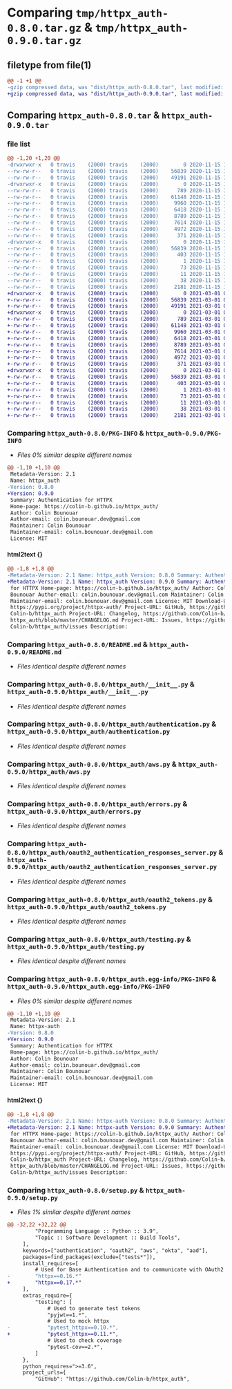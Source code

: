 # Comparing `tmp/httpx_auth-0.8.0.tar.gz` & `tmp/httpx_auth-0.9.0.tar.gz`

## filetype from file(1)

```diff
@@ -1 +1 @@
-gzip compressed data, was "dist/httpx_auth-0.8.0.tar", last modified: Sun Nov 15 14:36:54 2020, max compression
+gzip compressed data, was "dist/httpx_auth-0.9.0.tar", last modified: Mon Mar  1 01:49:44 2021, max compression
```

## Comparing `httpx_auth-0.8.0.tar` & `httpx_auth-0.9.0.tar`

### file list

```diff
@@ -1,20 +1,20 @@
-drwxrwxr-x   0 travis    (2000) travis    (2000)        0 2020-11-15 14:36:54.000000 httpx_auth-0.8.0/
--rw-rw-r--   0 travis    (2000) travis    (2000)    56839 2020-11-15 14:36:54.000000 httpx_auth-0.8.0/PKG-INFO
--rw-rw-r--   0 travis    (2000) travis    (2000)    49191 2020-11-15 14:36:28.000000 httpx_auth-0.8.0/README.md
-drwxrwxr-x   0 travis    (2000) travis    (2000)        0 2020-11-15 14:36:54.000000 httpx_auth-0.8.0/httpx_auth/
--rw-rw-r--   0 travis    (2000) travis    (2000)      789 2020-11-15 14:36:28.000000 httpx_auth-0.8.0/httpx_auth/__init__.py
--rw-rw-r--   0 travis    (2000) travis    (2000)    61148 2020-11-15 14:36:28.000000 httpx_auth-0.8.0/httpx_auth/authentication.py
--rw-rw-r--   0 travis    (2000) travis    (2000)     9960 2020-11-15 14:36:28.000000 httpx_auth-0.8.0/httpx_auth/aws.py
--rw-rw-r--   0 travis    (2000) travis    (2000)     6418 2020-11-15 14:36:28.000000 httpx_auth-0.8.0/httpx_auth/errors.py
--rw-rw-r--   0 travis    (2000) travis    (2000)     8789 2020-11-15 14:36:28.000000 httpx_auth-0.8.0/httpx_auth/oauth2_authentication_responses_server.py
--rw-rw-r--   0 travis    (2000) travis    (2000)     7614 2020-11-15 14:36:28.000000 httpx_auth-0.8.0/httpx_auth/oauth2_tokens.py
--rw-rw-r--   0 travis    (2000) travis    (2000)     4972 2020-11-15 14:36:28.000000 httpx_auth-0.8.0/httpx_auth/testing.py
--rw-rw-r--   0 travis    (2000) travis    (2000)      371 2020-11-15 14:36:28.000000 httpx_auth-0.8.0/httpx_auth/version.py
-drwxrwxr-x   0 travis    (2000) travis    (2000)        0 2020-11-15 14:36:54.000000 httpx_auth-0.8.0/httpx_auth.egg-info/
--rw-rw-r--   0 travis    (2000) travis    (2000)    56839 2020-11-15 14:36:54.000000 httpx_auth-0.8.0/httpx_auth.egg-info/PKG-INFO
--rw-rw-r--   0 travis    (2000) travis    (2000)      403 2020-11-15 14:36:54.000000 httpx_auth-0.8.0/httpx_auth.egg-info/SOURCES.txt
--rw-rw-r--   0 travis    (2000) travis    (2000)        1 2020-11-15 14:36:54.000000 httpx_auth-0.8.0/httpx_auth.egg-info/dependency_links.txt
--rw-rw-r--   0 travis    (2000) travis    (2000)       73 2020-11-15 14:36:54.000000 httpx_auth-0.8.0/httpx_auth.egg-info/requires.txt
--rw-rw-r--   0 travis    (2000) travis    (2000)       11 2020-11-15 14:36:54.000000 httpx_auth-0.8.0/httpx_auth.egg-info/top_level.txt
--rw-rw-r--   0 travis    (2000) travis    (2000)       38 2020-11-15 14:36:54.000000 httpx_auth-0.8.0/setup.cfg
--rw-rw-r--   0 travis    (2000) travis    (2000)     2181 2020-11-15 14:36:28.000000 httpx_auth-0.8.0/setup.py
+drwxrwxr-x   0 travis    (2000) travis    (2000)        0 2021-03-01 01:49:44.000000 httpx_auth-0.9.0/
+-rw-rw-r--   0 travis    (2000) travis    (2000)    56839 2021-03-01 01:49:44.000000 httpx_auth-0.9.0/PKG-INFO
+-rw-rw-r--   0 travis    (2000) travis    (2000)    49191 2021-03-01 01:49:17.000000 httpx_auth-0.9.0/README.md
+drwxrwxr-x   0 travis    (2000) travis    (2000)        0 2021-03-01 01:49:44.000000 httpx_auth-0.9.0/httpx_auth/
+-rw-rw-r--   0 travis    (2000) travis    (2000)      789 2021-03-01 01:49:17.000000 httpx_auth-0.9.0/httpx_auth/__init__.py
+-rw-rw-r--   0 travis    (2000) travis    (2000)    61148 2021-03-01 01:49:17.000000 httpx_auth-0.9.0/httpx_auth/authentication.py
+-rw-rw-r--   0 travis    (2000) travis    (2000)     9960 2021-03-01 01:49:17.000000 httpx_auth-0.9.0/httpx_auth/aws.py
+-rw-rw-r--   0 travis    (2000) travis    (2000)     6418 2021-03-01 01:49:17.000000 httpx_auth-0.9.0/httpx_auth/errors.py
+-rw-rw-r--   0 travis    (2000) travis    (2000)     8789 2021-03-01 01:49:17.000000 httpx_auth-0.9.0/httpx_auth/oauth2_authentication_responses_server.py
+-rw-rw-r--   0 travis    (2000) travis    (2000)     7614 2021-03-01 01:49:17.000000 httpx_auth-0.9.0/httpx_auth/oauth2_tokens.py
+-rw-rw-r--   0 travis    (2000) travis    (2000)     4972 2021-03-01 01:49:17.000000 httpx_auth-0.9.0/httpx_auth/testing.py
+-rw-rw-r--   0 travis    (2000) travis    (2000)      371 2021-03-01 01:49:17.000000 httpx_auth-0.9.0/httpx_auth/version.py
+drwxrwxr-x   0 travis    (2000) travis    (2000)        0 2021-03-01 01:49:44.000000 httpx_auth-0.9.0/httpx_auth.egg-info/
+-rw-rw-r--   0 travis    (2000) travis    (2000)    56839 2021-03-01 01:49:44.000000 httpx_auth-0.9.0/httpx_auth.egg-info/PKG-INFO
+-rw-rw-r--   0 travis    (2000) travis    (2000)      403 2021-03-01 01:49:44.000000 httpx_auth-0.9.0/httpx_auth.egg-info/SOURCES.txt
+-rw-rw-r--   0 travis    (2000) travis    (2000)        1 2021-03-01 01:49:44.000000 httpx_auth-0.9.0/httpx_auth.egg-info/dependency_links.txt
+-rw-rw-r--   0 travis    (2000) travis    (2000)       73 2021-03-01 01:49:44.000000 httpx_auth-0.9.0/httpx_auth.egg-info/requires.txt
+-rw-rw-r--   0 travis    (2000) travis    (2000)       11 2021-03-01 01:49:44.000000 httpx_auth-0.9.0/httpx_auth.egg-info/top_level.txt
+-rw-rw-r--   0 travis    (2000) travis    (2000)       38 2021-03-01 01:49:44.000000 httpx_auth-0.9.0/setup.cfg
+-rw-rw-r--   0 travis    (2000) travis    (2000)     2181 2021-03-01 01:49:17.000000 httpx_auth-0.9.0/setup.py
```

### Comparing `httpx_auth-0.8.0/PKG-INFO` & `httpx_auth-0.9.0/PKG-INFO`

 * *Files 0% similar despite different names*

```diff
@@ -1,10 +1,10 @@
 Metadata-Version: 2.1
 Name: httpx_auth
-Version: 0.8.0
+Version: 0.9.0
 Summary: Authentication for HTTPX
 Home-page: https://colin-b.github.io/httpx_auth/
 Author: Colin Bounouar
 Author-email: colin.bounouar.dev@gmail.com
 Maintainer: Colin Bounouar
 Maintainer-email: colin.bounouar.dev@gmail.com
 License: MIT
```

#### html2text {}

```diff
@@ -1,8 +1,8 @@
-Metadata-Version: 2.1 Name: httpx_auth Version: 0.8.0 Summary: Authentication
+Metadata-Version: 2.1 Name: httpx_auth Version: 0.9.0 Summary: Authentication
 for HTTPX Home-page: https://colin-b.github.io/httpx_auth/ Author: Colin
 Bounouar Author-email: colin.bounouar.dev@gmail.com Maintainer: Colin Bounouar
 Maintainer-email: colin.bounouar.dev@gmail.com License: MIT Download-URL:
 https://pypi.org/project/httpx-auth/ Project-URL: GitHub, https://github.com/
 Colin-b/httpx_auth Project-URL: Changelog, https://github.com/Colin-b/
 httpx_auth/blob/master/CHANGELOG.md Project-URL: Issues, https://github.com/
 Colin-b/httpx_auth/issues Description:
```

### Comparing `httpx_auth-0.8.0/README.md` & `httpx_auth-0.9.0/README.md`

 * *Files identical despite different names*

### Comparing `httpx_auth-0.8.0/httpx_auth/__init__.py` & `httpx_auth-0.9.0/httpx_auth/__init__.py`

 * *Files identical despite different names*

### Comparing `httpx_auth-0.8.0/httpx_auth/authentication.py` & `httpx_auth-0.9.0/httpx_auth/authentication.py`

 * *Files identical despite different names*

### Comparing `httpx_auth-0.8.0/httpx_auth/aws.py` & `httpx_auth-0.9.0/httpx_auth/aws.py`

 * *Files identical despite different names*

### Comparing `httpx_auth-0.8.0/httpx_auth/errors.py` & `httpx_auth-0.9.0/httpx_auth/errors.py`

 * *Files identical despite different names*

### Comparing `httpx_auth-0.8.0/httpx_auth/oauth2_authentication_responses_server.py` & `httpx_auth-0.9.0/httpx_auth/oauth2_authentication_responses_server.py`

 * *Files identical despite different names*

### Comparing `httpx_auth-0.8.0/httpx_auth/oauth2_tokens.py` & `httpx_auth-0.9.0/httpx_auth/oauth2_tokens.py`

 * *Files identical despite different names*

### Comparing `httpx_auth-0.8.0/httpx_auth/testing.py` & `httpx_auth-0.9.0/httpx_auth/testing.py`

 * *Files identical despite different names*

### Comparing `httpx_auth-0.8.0/httpx_auth.egg-info/PKG-INFO` & `httpx_auth-0.9.0/httpx_auth.egg-info/PKG-INFO`

 * *Files 0% similar despite different names*

```diff
@@ -1,10 +1,10 @@
 Metadata-Version: 2.1
 Name: httpx-auth
-Version: 0.8.0
+Version: 0.9.0
 Summary: Authentication for HTTPX
 Home-page: https://colin-b.github.io/httpx_auth/
 Author: Colin Bounouar
 Author-email: colin.bounouar.dev@gmail.com
 Maintainer: Colin Bounouar
 Maintainer-email: colin.bounouar.dev@gmail.com
 License: MIT
```

#### html2text {}

```diff
@@ -1,8 +1,8 @@
-Metadata-Version: 2.1 Name: httpx-auth Version: 0.8.0 Summary: Authentication
+Metadata-Version: 2.1 Name: httpx-auth Version: 0.9.0 Summary: Authentication
 for HTTPX Home-page: https://colin-b.github.io/httpx_auth/ Author: Colin
 Bounouar Author-email: colin.bounouar.dev@gmail.com Maintainer: Colin Bounouar
 Maintainer-email: colin.bounouar.dev@gmail.com License: MIT Download-URL:
 https://pypi.org/project/httpx-auth/ Project-URL: GitHub, https://github.com/
 Colin-b/httpx_auth Project-URL: Changelog, https://github.com/Colin-b/
 httpx_auth/blob/master/CHANGELOG.md Project-URL: Issues, https://github.com/
 Colin-b/httpx_auth/issues Description:
```

### Comparing `httpx_auth-0.8.0/setup.py` & `httpx_auth-0.9.0/setup.py`

 * *Files 1% similar despite different names*

```diff
@@ -32,22 +32,22 @@
         "Programming Language :: Python :: 3.9",
         "Topic :: Software Development :: Build Tools",
     ],
     keywords=["authentication", "oauth2", "aws", "okta", "aad"],
     packages=find_packages(exclude=["tests*"]),
     install_requires=[
         # Used for Base Authentication and to communicate with OAuth2 servers
-        "httpx==0.16.*"
+        "httpx==0.17.*"
     ],
     extras_require={
         "testing": [
             # Used to generate test tokens
             "pyjwt==1.*",
             # Used to mock httpx
-            "pytest_httpx==0.10.*",
+            "pytest_httpx==0.11.*",
             # Used to check coverage
             "pytest-cov==2.*",
         ]
     },
     python_requires=">=3.6",
     project_urls={
         "GitHub": "https://github.com/Colin-b/httpx_auth",
```

